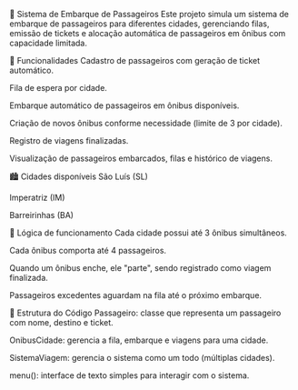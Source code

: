 🚌 Sistema de Embarque de Passageiros
Este projeto simula um sistema de embarque de passageiros para diferentes cidades, gerenciando filas, emissão de tickets e alocação automática de passageiros em ônibus com capacidade limitada.

🚀 Funcionalidades
Cadastro de passageiros com geração de ticket automático.

Fila de espera por cidade.

Embarque automático de passageiros em ônibus disponíveis.

Criação de novos ônibus conforme necessidade (limite de 3 por cidade).

Registro de viagens finalizadas.

Visualização de passageiros embarcados, filas e histórico de viagens.

🏙️ Cidades disponíveis
São Luís (SL)

Imperatriz (IM)

Barreirinhas (BA)

🧠 Lógica de funcionamento
Cada cidade possui até 3 ônibus simultâneos.

Cada ônibus comporta até 4 passageiros.

Quando um ônibus enche, ele "parte", sendo registrado como viagem finalizada.

Passageiros excedentes aguardam na fila até o próximo embarque.

📁 Estrutura do Código
Passageiro: classe que representa um passageiro com nome, destino e ticket.

OnibusCidade: gerencia a fila, embarque e viagens para uma cidade.

SistemaViagem: gerencia o sistema como um todo (múltiplas cidades).

menu(): interface de texto simples para interagir com o sistema.
